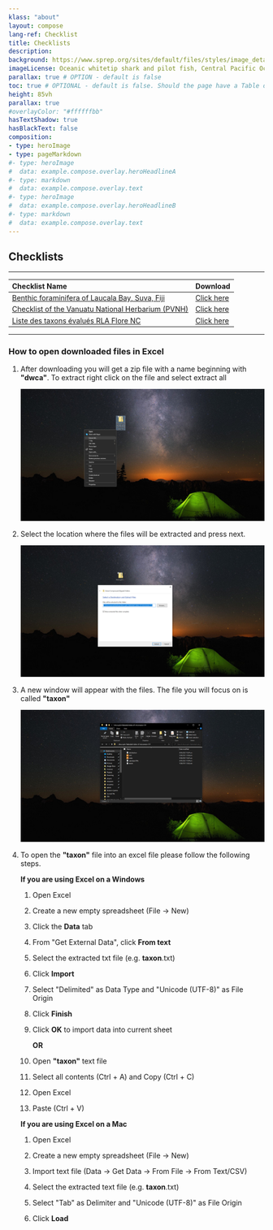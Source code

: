 ```yaml
---
klass: "about"
layout: compose
lang-ref: Checklist
title: Checklists
description: 
background: https://www.sprep.org/sites/default/files/styles/image_detai_670_400_/public/images/news/Still%201.jpg?itok=ZtVOFLw2
imageLicense: Oceanic whitetip shark and pilot fish, Central Pacific Ocean. © naturepl.com/Doug Perrine/WWF
parallax: true # OPTION - default is false
toc: true # OPTIONAL - default is false. Should the page have a Table of Contents
height: 85vh
parallax: true
#overlayColor: "#ffffffbb"
hasTextShadow: true
hasBlackText: false
composition:
- type: heroImage
- type: pageMarkdown
#- type: heroImage
#  data: example.compose.overlay.heroHeadlineA
#- type: markdown
#  data: example.compose.overlay.text
#- type: heroImage
#  data: example.compose.overlay.heroHeadlineB
#- type: markdown
#  data: example.compose.overlay.text
---
```

## Checklists
------

| Checklist Name                                               | Download                                                     |
| :----------------------------------------------------------- | ------------------------------------------------------------ |
| [Benthic foraminifera of Laucala Bay, Suva, Fiji](https://www.gbif.org/dataset/c9099bac-616c-44bf-8319-0b9b1f589121) | [Click here](https://ipt.sprep.org/archive.do?r=sharma_foram) |
| [Checklist of the Vanuatu National Herbarium (PVNH)](https://www.gbif.org/dataset/7214d7ff-b8a4-4d70-b9b5-98420a63ff09) | [Click here](https://ipt.gbif.fr/archive.do?r=pvnh_checklist) |
| [Liste des taxons évalués  RLA Flore NC](https://www.gbif.org/dataset/b81670bc-a67c-480c-b91b-ed0ebdfc569b) | [Click here](https://ipt.gbif.fr/archive.do?r=endemia_nc_rl) |

------

### How to open downloaded files in Excel

1. After downloading you will get a zip file with a name beginning with **"dwca"**. To extract right click on the file and select extract all

   ![1](/assets/images/Open-files-to-excel/1.png)

2. Select the location where the files will be extracted and press next.

   ![2](/assets/images/Open-files-to-excel/2.png)

3. A new window will appear with the files. The file you will focus on is called **"taxon"**

   ![3](/assets/images/Open-files-to-excel/3.png)

4. To open the **"taxon"** file into an excel file please follow the following steps.

   **If you are using Excel on a Windows**

   1. Open Excel
   
   2. Create a new empty spreadsheet (File → New)
   
   3. Click the **Data** tab
   
   4. From "Get External Data", click **From text**
   
   5. Select the extracted txt file (e.g. **taxon**.txt)

   6. Click **Import**

   7. Select "Delimited" as Data Type and "Unicode (UTF-8)" as File Origin

   8. Click **Finish**

   9. Click **OK** to import data into current sheet

      **OR**

   1. Open **"taxon"** text file
   2. Select all contents (Ctrl + A) and Copy (Ctrl + C)
   3. Open Excel
   4. Paste (Ctrl + V)
   
   **If you are using Excel on a Mac**
   
   1. Open Excel
   
   2. Create a new empty spreadsheet (File → New)
   
   3. Import text file (Data → Get Data → From File → From Text/CSV)
   
   4. Select the extracted text file (e.g. **taxon**.txt)
   
   5. Select "Tab" as Delimiter and "Unicode (UTF-8)" as File Origin
   
   6. Click **Load**
   
      
